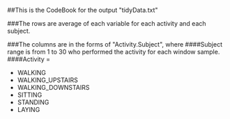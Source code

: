 ##This is the CodeBook for the output "tidyData.txt"

###The rows are average of each variable for each activity and each subject.

###The columns are in the forms of "Activity.Subject", where 
####Subject range is from 1 to 30 who performed the activity for each window sample.
####Activity = 
* WALKING
* WALKING_UPSTAIRS
* WALKING_DOWNSTAIRS
* SITTING
* STANDING
* LAYING


